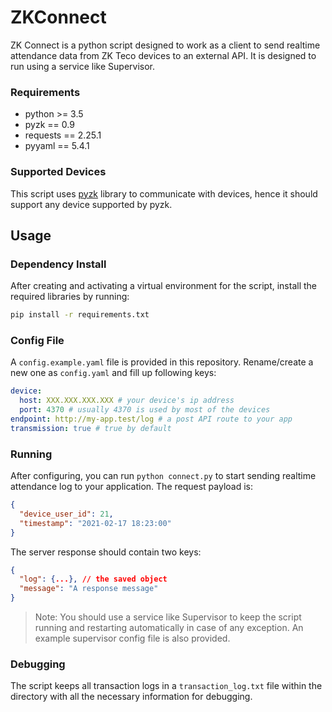 # ZKConnect

ZK Connect is a python script designed to work as a client to send realtime attendance data from ZK Teco devices to an external API. It is designed to run using a service like Supervisor.

### Requirements

- python >= 3.5
- pyzk == 0.9
- requests == 2.25.1
- pyyaml == 5.4.1

### Supported Devices

This script uses [pyzk](https://github.com/fananimi/pyzk) library to communicate with devices, hence it should support any device supported by pyzk.

## Usage

### Dependency Install

After creating and activating a virtual environment for the script, install the required libraries by running:

```bash
pip install -r requirements.txt
```

### Config File

A `config.example.yaml` file is provided in this repository. Rename/create a new one as `config.yaml` and fill up following keys:

```yaml
device:
  host: XXX.XXX.XXX.XXX # your device's ip address
  port: 4370 # usually 4370 is used by most of the devices
endpoint: http://my-app.test/log # a post API route to your app
transmission: true # true by default
```

### Running

After configuring, you can run `python connect.py` to start sending realtime attendance log to your application. The request payload is:

```json
{
  "device_user_id": 21,
  "timestamp": "2021-02-17 18:23:00"
}
```

The server response should contain two keys:

```json
{
  "log": {...}, // the saved object
  "message": "A response message"
}
```

> Note: You should use a service like Supervisor to keep the script running and restarting automatically in case of any exception. An example supervisor config file is also provided.


### Debugging

The script keeps all transaction logs in a `transaction_log.txt` file within the directory with all the necessary information for debugging.
